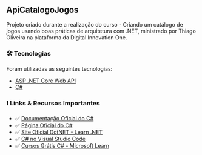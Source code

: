 ## ApiCatalogoJogos

Projeto criado durante a realização do curso - Criando um catálogo de jogos usando boas práticas de arquitetura com .NET, ministrado por Thiago Oliveira na plataforma da Digital Innovation One.

### 🛠 Tecnologias

Foram utilizadas as seguintes tecnologias: 

- [ASP .NET Core Web API](https://docs.microsoft.com/pt-br/aspnet/core/tutorials/first-web-api?view=aspnetcore-5.0&tabs=visual-studio)
- [C#](https://docs.microsoft.com/pt-br/dotnet/csharp/)

### ❗️ Links & Recursos Importantes
- ✅ [Documentação Oficial do C#](https://docs.microsoft.com/pt-br/dotnet/csharp/?WT.mc_id=javascript-44697-gllemos)
- ✅ [Página Oficial do C#](https://dotnet.microsoft.com/languages/csharp?WT.mc_id=javascript-44697-gllemos)
- ✅ [Site Oficial DotNET - Learn .NET](https://dotnet.microsoft.com/learn?WT.mc_id=javascript-44697-gllemos)
- ✅ [C# no Visual Studio Code](https://code.visualstudio.com/docs/languages/csharp?WT.mc_id=javascript-14034-gllemos)
- ✅ [Cursos Grátis C# - Microsoft Learn](https://docs.microsoft.com/pt-br/learn/browse/?products=dotnet&WT.mc_id=javascript-44697-gllemos)
